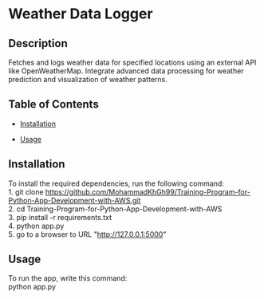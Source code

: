 # Weather Data Logger

## Description
Fetches and logs weather data for specified locations using an external API like OpenWeatherMap. Integrate advanced data processing for weather prediction and visualization of weather patterns.


## Table of Contents
- [Installation](#installation)

- [Usage](#usage)

## Installation
To install the required dependencies, run the following command:
    <br>1. git clone https://github.com/MohammadKhGh99/Training-Program-for-Python-App-Development-with-AWS.git
    <br>2. cd Training-Program-for-Python-App-Development-with-AWS
    <br>3. pip install -r requirements.txt
    <br>4. python app.py
    <br>5. go to a browser to URL "http://127.0.0.1:5000"


## Usage
To run the app, write this command:
    <br>python app.py
